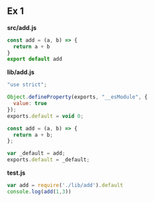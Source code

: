 ## Ex 1

**src/add.js**
```js
const add = (a, b) => {
  return a + b
}
export default add
```

**lib/add.js**
```js
"use strict";

Object.defineProperty(exports, "__esModule", {
  value: true
});
exports.default = void 0;

const add = (a, b) => {
  return a + b;
};

var _default = add;
exports.default = _default;
```

**test.js**
```js
var add = require('./lib/add').default
console.log(add(1,3))
```